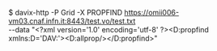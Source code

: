 $ davix-http -P Grid -X PROPFIND https://omii006-vm03.cnaf.infn.it:8443/test.vo/test.txt \
    --data "&lt;?xml version='1.0' encoding='utf-8' ?&gt;&lt;D:propfind xmlns:D='DAV:'&gt;&lt;D:allprop/&gt;&lt;/D:propfind&gt;"